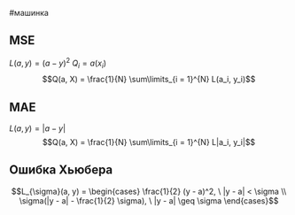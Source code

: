 #машинка 
## MSE
$L(a, y) = (a - y)^2$
$Q_i = a(x_i)$
$$Q(a, X) = \frac{1}{N} \sum\limits_{i = 1}^{N} L(a_i, y_i)$$

## MAE
$L(a, y) = |a - y|$
$$Q(a, X) = \frac{1}{N} \sum\limits_{i = 1}^{N} L|a_i, y_i|$$

## Ошибка Хьюбера
$$L_{\sigma}(a, y) = \begin{cases} \frac{1}{2} (y - a)^2, \ |y - a| < \sigma \\ \sigma(|y - a| - \frac{1}{2} \sigma), \ |y - a| \geq \sigma \end{cases}$$